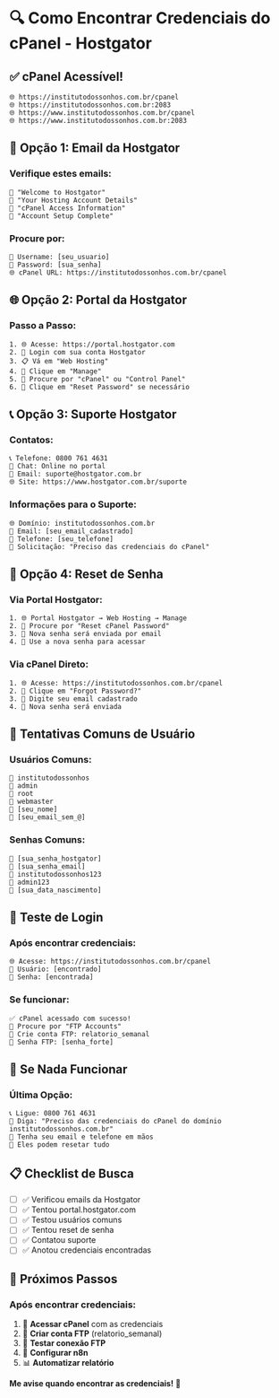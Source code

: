 # 🔍 Como Encontrar Credenciais do cPanel - Hostgator

## ✅ **cPanel Acessível!**
```
🌐 https://institutodossonhos.com.br/cpanel
🌐 https://institutodossonhos.com.br:2083
🌐 https://www.institutodossonhos.com.br/cpanel
🌐 https://www.institutodossonhos.com.br:2083
```

## 📧 **Opção 1: Email da Hostgator**

### **Verifique estes emails:**
```
📧 "Welcome to Hostgator"
📧 "Your Hosting Account Details"
📧 "cPanel Access Information"
📧 "Account Setup Complete"
```

### **Procure por:**
```
👤 Username: [seu_usuario]
🔑 Password: [sua_senha]
🌐 cPanel URL: https://institutodossonhos.com.br/cpanel
```

## 🌐 **Opção 2: Portal da Hostgator**

### **Passo a Passo:**
```
1. 🌐 Acesse: https://portal.hostgator.com
2. 👤 Login com sua conta Hostgator
3. 📋 Vá em "Web Hosting"
4. 🔧 Clique em "Manage"
5. 📁 Procure por "cPanel" ou "Control Panel"
6. 🔑 Clique em "Reset Password" se necessário
```

## 📞 **Opção 3: Suporte Hostgator**

### **Contatos:**
```
📞 Telefone: 0800 761 4631
💬 Chat: Online no portal
📧 Email: suporte@hostgator.com.br
🌐 Site: https://www.hostgator.com.br/suporte
```

### **Informações para o Suporte:**
```
🌐 Domínio: institutodossonhos.com.br
📧 Email: [seu_email_cadastrado]
📱 Telefone: [seu_telefone]
🎯 Solicitação: "Preciso das credenciais do cPanel"
```

## 🔧 **Opção 4: Reset de Senha**

### **Via Portal Hostgator:**
```
1. 🌐 Portal Hostgator → Web Hosting → Manage
2. 🔧 Procure por "Reset cPanel Password"
3. 📧 Nova senha será enviada por email
4. 🔑 Use a nova senha para acessar
```

### **Via cPanel Direto:**
```
1. 🌐 Acesse: https://institutodossonhos.com.br/cpanel
2. 🔑 Clique em "Forgot Password?"
3. 📧 Digite seu email cadastrado
4. 📧 Nova senha será enviada
```

## 🎯 **Tentativas Comuns de Usuário**

### **Usuários Comuns:**
```
👤 institutodossonhos
👤 admin
👤 root
👤 webmaster
👤 [seu_nome]
👤 [seu_email_sem_@]
```

### **Senhas Comuns:**
```
🔑 [sua_senha_hostgator]
🔑 [sua_senha_email]
🔑 institutodossonhos123
🔑 admin123
🔑 [sua_data_nascimento]
```

## 🧪 **Teste de Login**

### **Após encontrar credenciais:**
```
🌐 Acesse: https://institutodossonhos.com.br/cpanel
👤 Usuário: [encontrado]
🔑 Senha: [encontrada]
```

### **Se funcionar:**
```
✅ cPanel acessado com sucesso!
📁 Procure por "FTP Accounts"
👤 Crie conta FTP: relatorio_semanal
🔑 Senha FTP: [senha_forte]
```

## 🚨 **Se Nada Funcionar**

### **Última Opção:**
```
📞 Ligue: 0800 761 4631
💬 Diga: "Preciso das credenciais do cPanel do domínio institutodossonhos.com.br"
📧 Tenha seu email e telefone em mãos
🔑 Eles podem resetar tudo
```

## 📋 **Checklist de Busca**

- [ ] ✅ Verificou emails da Hostgator
- [ ] ✅ Tentou portal.hostgator.com
- [ ] ✅ Testou usuários comuns
- [ ] ✅ Tentou reset de senha
- [ ] ✅ Contatou suporte
- [ ] ✅ Anotou credenciais encontradas

## 🎉 **Próximos Passos**

### **Após encontrar credenciais:**
1. 🔑 **Acessar cPanel** com as credenciais
2. 📁 **Criar conta FTP** (relatorio_semanal)
3. 🧪 **Testar conexão FTP**
4. 🤖 **Configurar n8n**
5. 📊 **Automatizar relatório**

**Me avise quando encontrar as credenciais!** 🚀









